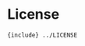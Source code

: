 <!--
 Copyright (c) 2022 CESNET

 This software is released under the MIT License.
 https://opensource.org/licenses/MIT
-->

# License

`{include} ../LICENSE`
